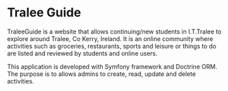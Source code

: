 # Tralee Guide


TraleeGuide is a website that allows continuing/new students in I.T.Tralee to explore around Tralee, Co Kerry, Ireland. 
It is an online community where activities such as groceries, restaurants, sports and leisure or things to do are listed and reviewed by students and online users.

This application is developed with Symfony framework and Doctrine ORM.
The purpose is to allows admins to create, read, update and delete activities.
